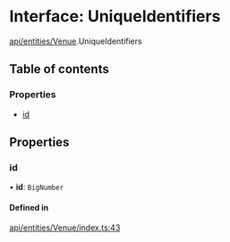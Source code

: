 # Interface: UniqueIdentifiers

[api/entities/Venue](../wiki/api.entities.Venue).UniqueIdentifiers

## Table of contents

### Properties

- [id](../wiki/api.entities.Venue.UniqueIdentifiers#id)

## Properties

### id

• **id**: `BigNumber`

#### Defined in

[api/entities/Venue/index.ts:43](https://github.com/PolymeshAssociation/polymesh-sdk/blob/9a8715021/src/api/entities/Venue/index.ts#L43)
